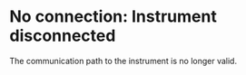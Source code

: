# No connection: Instrument disconnected

The communication path to the instrument is no longer valid.
